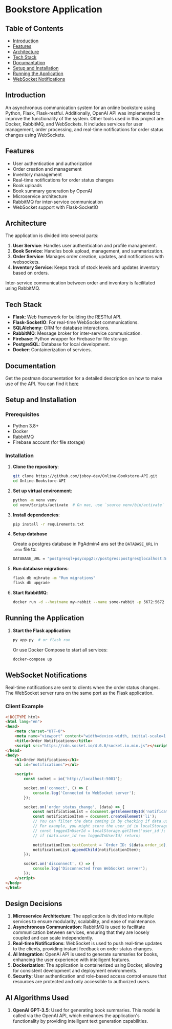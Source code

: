 # Bookstore Application

## Table of Contents

- [Introduction](#introduction)
- [Features](#features)
- [Architecture](#architecture)
- [Tech Stack](#tech-stack)
- [Documantation](#documentation)
- [Setup and Installation](#setup-and-installation)
- [Running the Application](#running-the-application)
- [WebSocket Notifications](#websocket-notifications)

## Introduction

An asynchronous communication system for an online bookstore using Python, Flask, Flask-restful. Additionally, OpenAI API was implemented to improve the functionality of the system. Other tools used in this project are: Docker, RabbitMQ, and WebSockets. It includes services for user management, order processing, and real-time notifications for order status changes using WebSockets.

## Features

- User authentication and authorization
- Order creation and management
- Inventory management
- Real-time notifications for order status changes
- Book uploads
- Book summary generation by OpenAI
- Microservice architecture
- RabbitMQ for inter-service communication
- WebSocket support with Flask-SocketIO

## Architecture

The application is divided into several parts:

1. **User Service**: Handles user authentication and profile management.
2. **Book Service**: Handles book upload, management, and summarization.
3. **Order Service**: Manages order creation, updates, and notifications with websockets.
4. **Inventory Service**: Keeps track of stock levels and updates inventory based on orders.

Inter-service communication between order and inventory is facilitated using RabbitMQ.

## Tech Stack

- **Flask**: Web framework for building the RESTful API.
- **Flask-SocketIO**: For real-time WebSocket communications.
- **SQLAlchemy**: ORM for database interactions.
- **RabbitMQ**: Message broker for inter-service communication.
- **Firebase**: Python wrapper for Firebase for file storage.
- **PostgreSQL**: Database for local development.
- **Docker**: Containerization of services.

## Documentation

Get the postman documentation for a detailed description on how to make use of the API. You can find it [here](https://documenter.getpostman.com/view/25448393/2sA3XVALMT)

## Setup and Installation

### Prerequisites

- Python 3.8+
- Docker
- RabbitMQ
- Firebase account (for file storage)

### Installation

1. **Clone the repository**:

    ```sh
    git clone https://github.com/joboy-dev/Online-Bookstore-API.git
    cd Online-Bookstore-API
    ```

2. **Set up virtual environment**:

    ```sh
    python -m venv venv
    cd venv/Scripts/activate  # On mac, use `source venv/bin/activate`
    ```

3. **Install dependencies**:

    ```sh
    pip install -r requirements.txt
    ```

4. **Setup database**

    Create a postgres database in PgAdmin4 ans set the `DATABASE_URL` in `.env` file to:
    ```sh
    DATABASE_URL = "postgresql+psycopg2://postgres:postgres@localhost:5432/database_name"
    ```

5. **Run database migrations**:

    ```sh
    flask db mihrate -m "Run migrations"
    flask db upgrade
    ```

6. **Start RabbitMQ**:

    ```sh
    docker run -d --hostname my-rabbit --name some-rabbit -p 5672:5672 -p 15672:15672 rabbitmq:3-management
    ```

## Running the Application

1. **Start the Flask application**:

    ```sh
    py app.py  # or flask run
    ```

    Or use Docker Compose to start all services:

    ```sh
    docker-compose up
    ```

## WebSocket Notifications

Real-time notifications are sent to clients when the order status changes. The WebSocket server runs on the same port as the Flask application.

### Client Example

```html
<!DOCTYPE html>
<html lang="en">
<head>
    <meta charset="UTF-8">
    <meta name="viewport" content="width=device-width, initial-scale=1.0">
    <title>Order Notifications</title>
    <script src="https://cdn.socket.io/4.0.0/socket.io.min.js"></script>
</head>
<body>
    <h1>Order Notifications</h1>
    <ul id="notifications"></ul>

    <script>
        const socket = io('http://localhost:5001');

        socket.on('connect', () => {
            console.log('Connected to WebSocket server');
        });

        socket.on('order_status_change', (data) => {
            const notificationList = document.getElementById('notifications');
            const notificationItem = document.createElement('li');
            // You can filter the data coming in by checking if data.user_id is the same as the user_id stored in the localStorage or something.
            // For example, you might store the user_id in localStorage after login
            // const loggedInUserId = localStorage.getItem('user_id');
            // if (data.user_id !== loggedInUserId) return;

            notificationItem.textContent = `Order ID: ${data.order_id}, Status: ${data.status}`;
            notificationList.appendChild(notificationItem);
        });

        socket.on('disconnect', () => {
            console.log('Disconnected from WebSocket server');
        });
    </script>
</body>
</html> 
```

## Design Decisions

1. **Microservice Architecture**: The application is divided into multiple services to ensure modularity, scalability, and ease of maintenance.
2. **Asynchronous Communication**: RabbitMQ is used to facilitate communication between services, ensuring that they are loosely coupled and can scale independently.
3. **Real-time Notifications**: WebSocket is used to push real-time updates to the clients, providing instant feedback on order status changes.
4. **AI Integration**: OpenAI API is used to generate summaries for books, enhancing the user experience with intelligent features.
5. **Dockerization**: The application is containerized using Docker, allowing for consistent development and deployment environments.
6. **Security**: User authentication and role-based access control ensure that resources are protected and only accessible to authorized users.


## AI Algorithms Used
1. **OpenAI GPT-3.5**: Used for generating book summaries. This model is called via the OpenAI API, which enhances the application's functionality by providing intelligent text generation capabilities.
